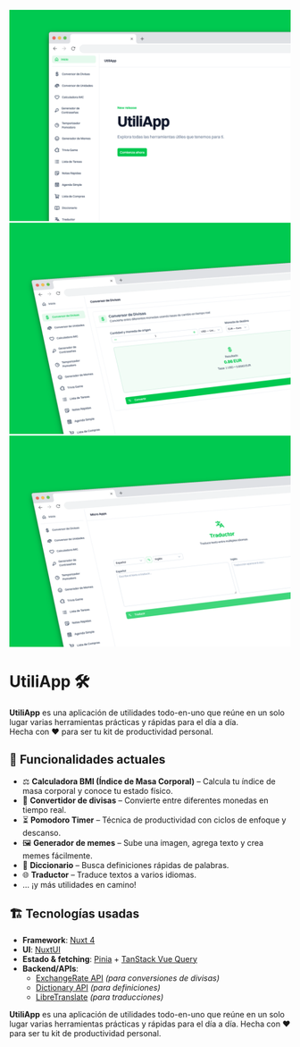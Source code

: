 ![Inicio](cap.png)
![Convertidor de divisas](cap2.png)
![Traductor](cap3.png)

# UtiliApp 🛠️

**UtiliApp** es una aplicación de utilidades todo-en-uno que reúne en un solo lugar varias herramientas prácticas y rápidas para el día a día.  
Hecha con ❤️ para ser tu kit de productividad personal.

## 🚀 Funcionalidades actuales

- ⚖️ **Calculadora BMI (Índice de Masa Corporal)** – Calcula tu índice de masa corporal y conoce tu estado físico.
- 💱 **Convertidor de divisas** – Convierte entre diferentes monedas en tiempo real.
- ⏳ **Pomodoro Timer** – Técnica de productividad con ciclos de enfoque y descanso.
- 🖼️ **Generador de memes** – Sube una imagen, agrega texto y crea memes fácilmente.
- 📖 **Diccionario** – Busca definiciones rápidas de palabras.
- 🌐 **Traductor** – Traduce textos a varios idiomas.
- ... ¡y más utilidades en camino!

## 🏗️ Tecnologías usadas

- **Framework**: [Nuxt 4](https://nuxt.com/)
- **UI**: [NuxtUI](https://ui4.nuxt.com/)
- **Estado & fetching**: [Pinia](https://pinia.vuejs.org/) + [TanStack Vue Query](https://tanstack.com/query/latest/docs/vue/overview)
- **Backend/APIs**:
  - [ExchangeRate API](https://www.exchangerate-api.com/) _(para conversiones de divisas)_
  - [Dictionary API](https://freedictionaryapi.com/) _(para definiciones)_
  - [LibreTranslate](https://libretranslate.com/) _(para traducciones)_

**UtiliApp** es una aplicación de utilidades todo-en-uno que reúne en un solo lugar varias herramientas prácticas y rápidas para el día a día.
Hecha con ❤️ para ser tu kit de productividad personal.
